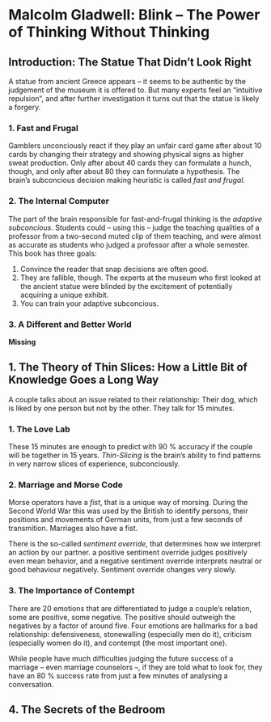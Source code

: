 # Malcolm Gladwell: Blink ­­– The Power of Thinking Without Thinking

## Introduction: The Statue That Didn’t Look Right

A statue from ancient Greece appears – it seems to be authentic by the judgement of the museum it is offered to. But many experts feel an “intuitive repulsion”, and after further investigation it turns out that the statue is likely a forgery.

### 1. Fast and Frugal

Gamblers unconciously react if they play an unfair card game after about 10 cards by changing their strategy and showing physical signs as higher sweat production. Only after about 40 cards they can formulate a hunch, though, and only after about 80 they can formulate a hypothesis. The brain’s subconcious decision making heuristic is called *fast and frugal*.

### 2. The Internal Computer

The part of the brain responsible for fast-and-frugal thinking is the *adaptive subconcious*. Students could – using this – judge the teaching qualities of a professor from a two-second muted clip of them teaching, and were almost as accurate as students who judged a professor after a whole semester. This book has three goals: 

1. Convince the reader that snap decisions are often good.
2. They are fallible, though. The experts at the museum who first looked at the ancient statue were blinded by the excitement of potentially acquiring a unique exhibit.
3. You can train your adaptive subconcious.

### 3. A Different and Better World

**Missing**

## 1. The Theory of Thin Slices: How a Little Bit of Knowledge Goes a Long Way

A couple talks about an issue related to their relationship: Their dog, which is liked by one person but not by the other. They talk for 15 minutes.

### 1. The Love Lab

These 15 minutes are enough to predict with 90 % accuracy if the couple will be together in 15 years. *Thin-Slicing* is the brain’s ability to find patterns in very narrow slices of experience, subconciously.

### 2. Marriage and Morse Code

Morse operators have a *fist*, that is a unique way of morsing. During the Second World War this was used by the British to identify persons, their positions and movements of German units, from just a few seconds of transmition. Marriages also have a fist.

There is the so-called *sentiment override*, that determines how we interpret an action by our partner. a positive sentiment override judges positively even mean behavior, and a negative sentiment override interprets neutral or good behaviour negatively. Sentiment override changes very slowly.

### 3. The Importance of Contempt

There are 20 emotions that are differentiated to judge a couple’s relation, some are positive, some negative. The positive should outweigh the negatives by a factor of around five. Four emotions are hallmarks for a bad relationship: defensiveness, stonewalling (especially men do it), criticism (especially women do it), and contempt (the most important one).

While people have much difficulties judging the future success of a marriage – even marriage counselors –, if they are told what to look for, they have an 80 % success rate from just a few minutes of analysing a conversation.

## 4. The Secrets of the Bedroom